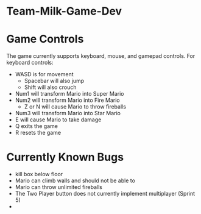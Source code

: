 # Team-Milk-Game-Dev

# Game Controls
The game currently supports keyboard, mouse, and gamepad controls.
For keyboard controls:
  - WASD is for movement
    - Spacebar will also jump
    - Shift will also crouch
  - Num1 will transform Mario into Super Mario
  - Num2 will transform Mario into Fire Mario
    - Z or N will cause Mario to throw fireballs
  - Num3 will transform Mario into Star Mario
  - E will cause Mario to take damage
  - Q exits the game
  - R resets the game

# Currently Known Bugs
- kill box below floor
- Mario can climb walls and should not be able to
- Mario can throw unlimited fireballs
- The Two Player button does not currently implement multiplayer (Sprint 5)
- 
